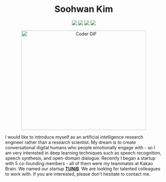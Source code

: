<h1 align="center">Soohwan Kim</h1>
    
<!-- Typing SVG by DenverCoder1 - https://github.com/DenverCoder1/readme-typing-svg
<p align="center">
  <a href="https://github.com/sooftware/sooftware"><img src="https://readme-typing-svg.herokuapp.com?center=true&vCenter=true&lines=Code+lover;NLP+Engineer+at+TUNiB&height=45"></a>
</p>
-->
  
<p align="center">
  <a href="https://github.com/sooftware/sooftware"><img src="https://img.shields.io/github/followers/sooftware?style=social"></a>
  <a href="https://github.com/sooftware/sooftware"><img src="https://img.shields.io/github/stars/sooftware?style=social"></a>
  <a href="https://sites.google.com/view/sooftware"><img src="https://img.shields.io/badge/webpage-8EC220?&logo=GoFundMe&logoColor=white"></a>
  <a href="https://github.com/sooftware/sooftware/blob/master/Awesome_CV.pdf"><img src="https://img.shields.io/badge/Resume-8EC220?&logo=GoFundMe&logoColor=white"></a>  
</p>
  
<p  align="center"><img src="https://github.com/sooftware/sooftware/blob/master/images/code.gif" alt="Coder GIF" width="400" height="320">
  
I would like to introduce myself as an artificial intelligence research engineer rather than a research scientist. My dream is to create conversational digital humans who people emotionally engage with - so I am very interested in deep learning techniques such as speech recognition, speech synthesis, and open-domain dialogue. Recently I began a startup with 5 co-founding members - all of them were my teammates at Kakao Brain. We named our startup **[TUNiB](http://www.tunib.ai/)**. We are looking for talented colleagues to work with. If you are interested, please don't hesitate to contact me.

